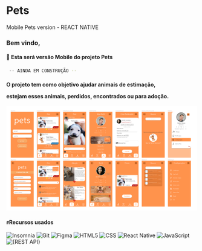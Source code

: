 # Pets
Mobile Pets version - REACT NATIVE

### Bem vindo,
#### 🐾 Esta será versão Mobile do projeto Pets 
<p>
<p>

```sh
 -- AINDA EM CONSTRUÇÃO --
 ```
 <p>
<p>
 
 <h4> O projeto tem como objetivo ajudar animais de estimação,<p> estejam esses animais, perdidos, encontrados ou para adoção.</h4>

[![](https://github.com/JulianoRSousa/Pets/blob/main/src/assets/petsScreens.png)](https://www.figma.com/file/fxhQycSCJgSjIRIdyXCqYc/Vis%C3%A3o-geral?node-id=202%3A189)
 
 #### `#`Recursos usados
 
 ![Insomnia](https://img.shields.io/badge/-Insomnia-333333?style=flat&logo=insomnia)
 ![Git](https://img.shields.io/badge/-Git-333333?style=flat&logo=git)
  ![Figma](https://img.shields.io/badge/-Figma-333333?style=flat&logo=figma&logoColor=007ACC)
 ![HTML5](https://img.shields.io/badge/-HTML5-333333?style=flat&logo=HTML5)
  ![CSS](https://img.shields.io/badge/-CSS-333333?style=flat&logo=CSS3&logoColor=1572B6)
  ![React Native](https://img.shields.io/badge/-React%20Native-333333?style=flat&logo=react)
   ![JavaScript](https://img.shields.io/badge/-JavaScript-333333?style=flat&logo=javascript)
   ![{REST API}](https://img.shields.io/badge/-REST-333333?style=flat&logo=jsonwebtokens&logoColor=007ACC)
 

